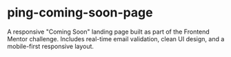 # ping-coming-soon-page
A responsive "Coming Soon" landing page built as part of the Frontend Mentor challenge. Includes real-time email validation, clean UI design, and a mobile-first responsive layout.
